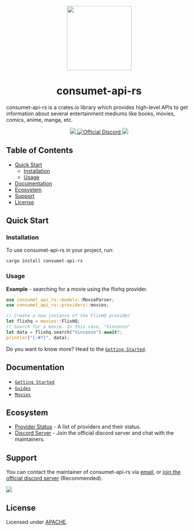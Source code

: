 <p align="center"><img src="https://consumet.org/images/consumetlogo.png" width="175"/></p>

<h1 align="center"> consumet-api-rs </h1>

consumet-api-rs is a crates.io library which provides high-level APIs to get information about several entertainment mediums like books, movies, comics, anime, manga, etc.

<p align="center">
    <a href="https://crates.io/crates/consumet-api-rs">
        <img src="https://img.shields.io/crates/v/consumet-api-rs.svg">
    </a>
    <a href="https://discord.gg/qTPfvMxzNH">
      <img src="https://img.shields.io/discord/987492554486452315?color=7289da&label=discord&logo=discord&logoColor=7289da" alt="Official Discord">
    </a>
    <a href="https://github.com/carrotshniper21/consumet-api-rs/blob/main/LICENSE">
      <img src="https://img.shields.io/crates/l/consumet-api-rs.svg">
    </a>
</p>

<h2> Table of Contents </h2>

- [Quick Start](#quick-start)
  - [Installation](#installation)
  - [Usage](#usage)
- [Documentation](#documentation)
- [Ecosystem](#ecosystem)
- [Support](#support)
- [License](#license)

## Quick Start

### Installation

To use consumet-api-rs in your project, run:
```bash
cargo install consumet-api-rs
```

### Usage

**Example** - searching for a movie using the flixhq provider.
```rs
use consumet_api_rs::models::MovieParser;
use consumet_api_rs::providers::movies;

// Create a new instance of the FlixHQ provider
let flixhq = movies::FlixHQ;
// Search for a movie. In this case, "Vincenzo"
let data = flixhq.search("Vincenzo").await?;
println!("{:#?}", data);
```

Do you want to know more? Head to the [`Getting Started`](https://github.com/carrotshniper21/consumet-api-rs/tree/main/docs/guides/getting-started.md).

## Documentation
- [`Getting Started`](https://github.com/carrotshniper21/consumet-api-rs/tree/main/docs/guides/getting-started.md)
- [`Guides`](https://github.com/carrotshniper21/consumet-api-rs/tree/main/docs)
- [`Movies`](https://github.com/carrotshniper21/consumet-api-rs/tree/main/docs/guides/movies.md)

## Ecosystem
- [Provider Status](https://github.com/consumet/providers-status/blob/main/README.md) - A list of providers and their status.
- [Discord Server](https://discord.gg/qTPfvMxzNH) - Join the official discord server and chat with the maintainers.

## Support
You can contact the maintainer of consumet-api-rs via [email](mailto:vipershniper07@gmail.com), or [join the official discord server](https://discord.gg/qTPfvMxzNH) (Recommended).

<a href="https://discord.gg/qTPfvMxzNH">
   <img src="https://discordapp.com/api/guilds/987492554486452315/widget.png?style=banner2">
</a>

## License
Licensed under [APACHE](./LICENSE).
